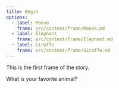 ```yaml
---
title: Begin
options:
  - label: Mouse
    frame: src/content/frame/Mouse.md
  - label: Elephant
    frame: src/content/frame/Elephant.md
  - label: Giraffe
    frame: src/content/frame/Giraffe.md
---
```


This is the first frame of the story.

What is your favorite animal?
